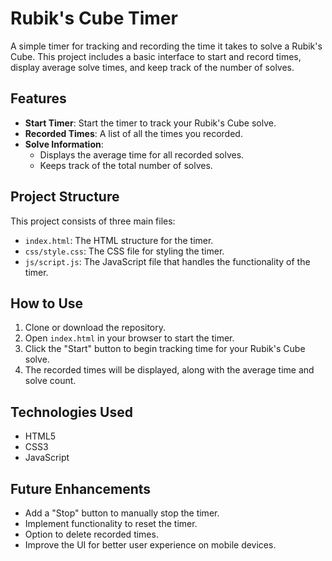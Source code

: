 # Rubik's Cube Timer

A simple timer for tracking and recording the time it takes to solve a Rubik's Cube. This project includes a basic interface to start and record times, display average solve times, and keep track of the number of solves.

## Features

- **Start Timer**: Start the timer to track your Rubik's Cube solve.
- **Recorded Times**: A list of all the times you recorded.
- **Solve Information**:
  - Displays the average time for all recorded solves.
  - Keeps track of the total number of solves.

## Project Structure

This project consists of three main files:

- `index.html`: The HTML structure for the timer.
- `css/style.css`: The CSS file for styling the timer.
- `js/script.js`: The JavaScript file that handles the functionality of the timer.

## How to Use

1. Clone or download the repository.
2. Open `index.html` in your browser to start the timer.
3. Click the "Start" button to begin tracking time for your Rubik's Cube solve.
4. The recorded times will be displayed, along with the average time and solve count.

## Technologies Used

- HTML5
- CSS3
- JavaScript

## Future Enhancements

- Add a "Stop" button to manually stop the timer.
- Implement functionality to reset the timer.
- Option to delete recorded times.
- Improve the UI for better user experience on mobile devices.
